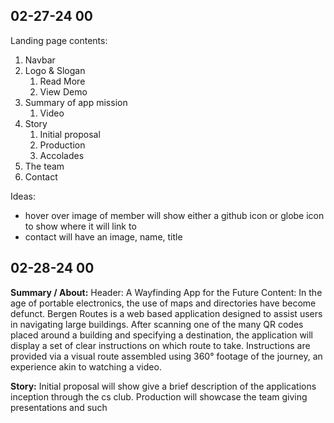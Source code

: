 ## 02-27-24 00
Landing page contents:
1. Navbar
2. Logo & Slogan
    1. Read More
    2. View Demo
3. Summary of app mission
    1. Video
4. Story
    1. Initial proposal
    2. Production
    3. Accolades
5. The team
6. Contact

Ideas:
- hover over image of member will show either a github icon or globe icon to show where it will link to
- contact will have an image, name, title
## 02-28-24 00
**Summary / About:**
Header: A Wayfinding App for the Future
Content: In the age of portable electronics, the use of maps and directories have become defunct. Bergen Routes is a web based application designed to assist users in navigating large buildings. After scanning one of the many QR codes placed around a building and specifying a destination, the application will display a set of clear instructions on which route to take. Instructions are provided via a visual route assembled using 360° footage of the journey, an experience akin to watching a video.

**Story:**
Initial proposal will show give a brief description of the applications inception through the cs club.
Production will showcase the team giving presentations and such
